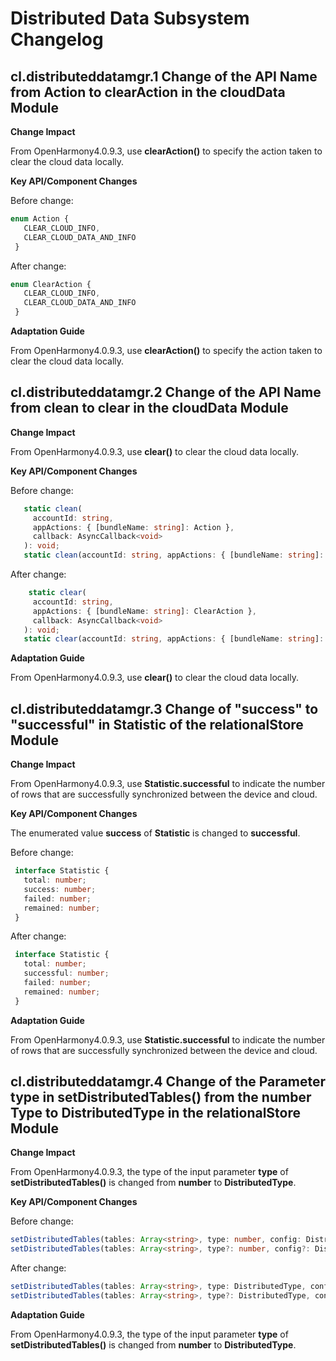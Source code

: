 # Distributed Data Subsystem Changelog

## cl.distributeddatamgr.1 Change of the API Name from Action to clearAction in the cloudData Module

**Change Impact**

From OpenHarmony4.0.9.3, use **clearAction()** to specify the action taken to clear the cloud data locally.

**Key API/Component Changes**

Before change:

 ```ts
 enum Action {
    CLEAR_CLOUD_INFO,
    CLEAR_CLOUD_DATA_AND_INFO
  }
 ```

After change:

 ```ts
 enum ClearAction {
    CLEAR_CLOUD_INFO,
    CLEAR_CLOUD_DATA_AND_INFO
  }
 ```

**Adaptation Guide**

From OpenHarmony4.0.9.3, use **clearAction()** to specify the action taken to clear the cloud data locally.

## cl.distributeddatamgr.2 Change of the API Name from clean to clear in the cloudData Module

**Change Impact**

From OpenHarmony4.0.9.3, use **clear()** to clear the cloud data locally.

**Key API/Component Changes**

Before change:

 ```ts
    static clean(
      accountId: string,
      appActions: { [bundleName: string]: Action },
      callback: AsyncCallback<void>
    ): void;
    static clean(accountId: string, appActions: { [bundleName: string]: Action }): Promise<void>;
 ```

After change:

 ```ts
     static clear(
      accountId: string,
      appActions: { [bundleName: string]: ClearAction },
      callback: AsyncCallback<void>
    ): void;
    static clear(accountId: string, appActions: { [bundleName: string]: ClearAction }): Promise<void>;
 ```

**Adaptation Guide**

From OpenHarmony4.0.9.3, use **clear()** to clear the cloud data locally.

## cl.distributeddatamgr.3 Change of "success" to "successful" in Statistic of the relationalStore Module

**Change Impact**

From OpenHarmony4.0.9.3, use **Statistic.successful** to indicate the number of rows that are successfully synchronized between the device and cloud.

**Key API/Component Changes**

The enumerated value **success** of **Statistic** is changed to **successful**.

Before change:

 ```ts
  interface Statistic {
    total: number;
    success: number;
    failed: number;
    remained: number;
  }
 ```

After change:

 ```ts
  interface Statistic {
    total: number;
    successful: number;
    failed: number;
    remained: number;
  }
 ```

**Adaptation Guide**

From OpenHarmony4.0.9.3, use **Statistic.successful** to indicate the number of rows that are successfully synchronized between the device and cloud.

## cl.distributeddatamgr.4 Change of the Parameter type in setDistributedTables() from the number Type to DistributedType in the relationalStore Module

**Change Impact**

From OpenHarmony4.0.9.3, the type of the input parameter **type** of **setDistributedTables()** is changed from **number** to **DistributedType**.

**Key API/Component Changes**

Before change:

 ```ts
setDistributedTables(tables: Array<string>, type: number, config: DistributedConfig, callback: AsyncCallback<void>): void;
setDistributedTables(tables: Array<string>, type?: number, config?: DistributedConfig): Promise<void>;
 ```

After change:

 ```ts
setDistributedTables(tables: Array<string>, type: DistributedType, config: DistributedConfig, callback: AsyncCallback<void>): void;
setDistributedTables(tables: Array<string>, type?: DistributedType, config?: DistributedConfig): Promise<void>;
 ```
**Adaptation Guide**

From OpenHarmony4.0.9.3, the type of the input parameter **type** of **setDistributedTables()** is changed from **number** to **DistributedType**.
